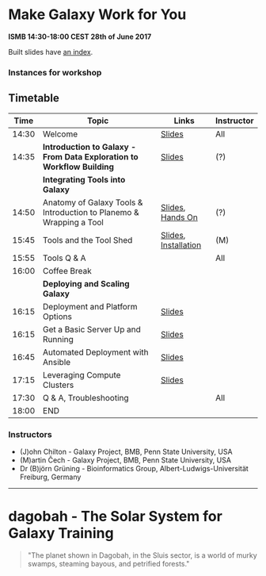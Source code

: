 # Make Galaxy Work for You

**ISMB 14:30-18:00 CEST 28th of June 2017**

Built slides have [an index](https://galaxyproject.github.io/dagobah-training/2017-ismb/).

### Instances for workshop

## Timetable

| **Time** | **Topic** | **Links** | **Instructor** |
| -------- | --------- | --------- | ----------- |
| 14:30 | Welcome | [Slides](https://galaxyproject.github.io/dagobah-training/2017-ismb/00-intro/intro.html#1) | All |
| 14:35 | **Introduction to Galaxy - From Data Exploration to Workflow Building** | [Slides](http://galaxyproject.github.io/training-material/topics/introduction/slides/#1) | (?) |
| | **Integrating Tools into Galaxy** | | |
| 14:50 | Anatomy of Galaxy Tools & Introduction to Planemo & Wrapping a Tool | [Slides](https://galaxyproject.github.io/training-material//topics/dev/tutorials/tool-integration/slides.html#1), [Hands On](http://planemo.readthedocs.io/en/latest/writing_standalone.html) | (?) |
| 15:45 | Tools and the Tool Shed | [Slides](https://galaxyproject.github.io/dagobah-training/2017-ismb/04-tool-shed/shed_intro.html#1), [Installation](https://galaxyproject.github.io/dagobah-training/2017-ismb/04-tool-shed/tool_installation.html#1) | (M) |
| 15:55 | Tools Q & A | | All |
| 16:00 | Coffee Break | | |
| | **Deploying and Scaling Galaxy** | | |
| 16:15 | Deployment and Platform Options | [Slides](https://galaxyproject.github.io/dagobah-training/2017-ismb/01-deployment-platforms/choices.html#1) | |
| 16:15 | Get a Basic Server Up and Running | [Slides](https://galaxyproject.github.io/dagobah-training/2017-ismb/02-basic-server/get-galaxy.html#1) | |
| 16:45 | Automated Deployment with Ansible | [Slides](https://galaxyproject.github.io/dagobah-training/2017-ismb/14-ansible/ansible-introduction.html) | |
| 17:15 | Leveraging Compute Clusters | [Slides](https://galaxyproject.github.io/dagobah-training/2017-ismb/16-compute-cluster/compute-cluster.html) | |
| 17:30 | Q & A, Troubleshooting |  | All |
| 18:00 | END |  |  |

### Instructors

* (J)ohn Chilton - Galaxy Project, BMB, Penn State University, USA
* (M)artin Čech - Galaxy Project, BMB, Penn State University, USA
* Dr (B)jörn Grüning - Bioinformatics Group, Albert-Ludwigs-Universität Freiburg, Germany

---

# dagobah - The Solar System for Galaxy Training
> "The planet shown in Dagobah, in the Sluis sector, is a world of murky swamps, steaming bayous, and petrified forests."
